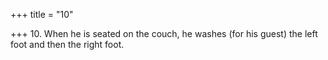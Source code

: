 +++
title = "10"

+++
10. When he is seated on the couch, he washes (for his guest) the left foot and then the right foot.
